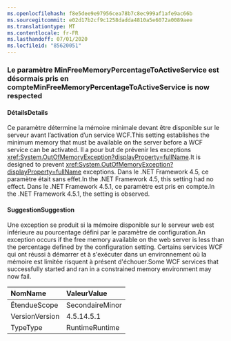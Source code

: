 ```yaml
---
ms.openlocfilehash: f8e5dee9e97956cea78b7c8ec999af1afe9ac66b
ms.sourcegitcommit: e02d17b2cf9c1258dadda4810a5e6072a0089aee
ms.translationtype: MT
ms.contentlocale: fr-FR
ms.lasthandoff: 07/01/2020
ms.locfileid: "85620051"
---
```

### <a name="minfreememorypercentagetoactiveservice-is-now-respected"></a><span data-ttu-id="66b71-101">Le paramètre MinFreeMemoryPercentageToActiveService est désormais pris en compte</span><span class="sxs-lookup"><span data-stu-id="66b71-101">MinFreeMemoryPercentageToActiveService is now respected</span></span>

#### <a name="details"></a><span data-ttu-id="66b71-102">Détails</span><span class="sxs-lookup"><span data-stu-id="66b71-102">Details</span></span>

<span data-ttu-id="66b71-103">Ce paramètre détermine la mémoire minimale devant être disponible sur le serveur avant l’activation d’un service WCF.</span><span class="sxs-lookup"><span data-stu-id="66b71-103">This setting establishes the minimum memory that must be available on the server before a WCF service can be activated.</span></span> <span data-ttu-id="66b71-104">Il a pour but de prévenir les exceptions <xref:System.OutOfMemoryException?displayProperty=fullName>.</span><span class="sxs-lookup"><span data-stu-id="66b71-104">It is designed to prevent <xref:System.OutOfMemoryException?displayProperty=fullName> exceptions.</span></span> <span data-ttu-id="66b71-105">Dans le .NET Framework 4.5, ce paramètre était sans effet.</span><span class="sxs-lookup"><span data-stu-id="66b71-105">In the .NET Framework 4.5, this setting had no effect.</span></span> <span data-ttu-id="66b71-106">Dans le .NET Framework 4.5.1, ce paramètre est pris en compte.</span><span class="sxs-lookup"><span data-stu-id="66b71-106">In the .NET Framework 4.5.1, the setting is observed.</span></span>

#### <a name="suggestion"></a><span data-ttu-id="66b71-107">Suggestion</span><span class="sxs-lookup"><span data-stu-id="66b71-107">Suggestion</span></span>

<span data-ttu-id="66b71-108">Une exception se produit si la mémoire disponible sur le serveur web est inférieure au pourcentage défini par le paramètre de configuration.</span><span class="sxs-lookup"><span data-stu-id="66b71-108">An exception occurs if the free memory available on the web server is less than the percentage defined by the configuration setting.</span></span> <span data-ttu-id="66b71-109">Certains services WCF qui ont réussi à démarrer et à s'exécuter dans un environnement où la mémoire est limitée risquent à présent d'échouer.</span><span class="sxs-lookup"><span data-stu-id="66b71-109">Some WCF services that successfully started and ran in a constrained memory environment may now fail.</span></span>

| <span data-ttu-id="66b71-110">Nom</span><span class="sxs-lookup"><span data-stu-id="66b71-110">Name</span></span>    | <span data-ttu-id="66b71-111">Valeur</span><span class="sxs-lookup"><span data-stu-id="66b71-111">Value</span></span>       |
|:--------|:------------|
| <span data-ttu-id="66b71-112">Étendue</span><span class="sxs-lookup"><span data-stu-id="66b71-112">Scope</span></span>   |<span data-ttu-id="66b71-113">Secondaire</span><span class="sxs-lookup"><span data-stu-id="66b71-113">Minor</span></span>|
|<span data-ttu-id="66b71-114">Version</span><span class="sxs-lookup"><span data-stu-id="66b71-114">Version</span></span>|<span data-ttu-id="66b71-115">4.5.1</span><span class="sxs-lookup"><span data-stu-id="66b71-115">4.5.1</span></span>|
|<span data-ttu-id="66b71-116">Type</span><span class="sxs-lookup"><span data-stu-id="66b71-116">Type</span></span>|<span data-ttu-id="66b71-117">Runtime</span><span class="sxs-lookup"><span data-stu-id="66b71-117">Runtime</span></span>|
